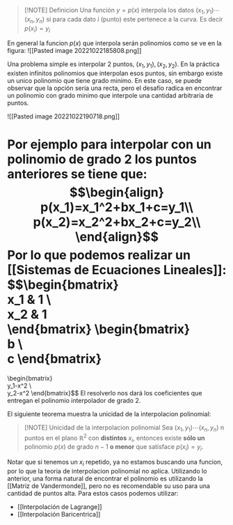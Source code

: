 >[!NOTE] Definicion
>Una función $y=p(x)$ interpola los datos $(x_1,y_1)\cdots (x_n,y_n)$ si para cada dato $i$ (punto) este pertenece a la curva. Es decir $p(x_i) = y_i$

En general la funcion $p(x)$ que interpola serán polinomios como se ve en la figura:
![[Pasted image 20221022185808.png]]

Una problema simple es interpolar 2 puntos, $(x_1,y_1), (x_2,y_2)$. En la práctica existen infinitos polinomios que interpolan esos puntos, sin embargo existe un unico polinomio que tiene grado minimo. En este caso, se puede observar que la opción sería una recta, pero el desafio radica en encontrar un polinomio con grado minimo que interpole una cantidad arbitraria de puntos.

![[Pasted image 20221022190718.png]]

Por ejemplo para interpolar con un polinomio de grado 2 los puntos anteriores se tiene que:
$$\begin{align}
p(x_1)=x_1^2+bx_1+c=y_1\\
p(x_2)=x_2^2+bx_2+c=y_2\\
\end{align}$$
Por lo que podemos realizar un [[Sistemas de Ecuaciones Lineales]]:
$$\begin{bmatrix}  
x_1 & 1 \\  
x_2 & 1  
\end{bmatrix}
\begin{bmatrix}  
b \\  
c 
\end{bmatrix}
=
\begin{bmatrix}  
 y_1-x^2 \\  
y_2-x^2 
\end{bmatrix}$$
El resolverlo nos dará los coeficientes que entregan el polinomio interpolador de grado 2.

El siguiente teorema muestra la unicidad de la interpolacion polinomial:
>[!NOTE] Unicidad de la interpolacion polinomial
>Sea $(x_1,y_1)\cdots (x_n,y_n)$ n puntos en el plano $\mathbb{R}^2$ con **distintos** $x_i$, entonces existe **sólo un** polinomio $p(x)$ de grado $n-1$ **o menor** que satisface $p(x_i) = y_i$.

Notar que si tenemos un  $x_i$ repetido, ya no estamos buscando una funcion, por lo que la teoria de interpolacion polinomial no aplica.
Utilizando lo anterior, una forma natural de encontrar el polinomio es utilizando la [[Matriz de Vandermonde]], pero no es recomendable su uso para una cantidad de puntos alta. Para estos casos podemos utilizar:
- [[Interpolación de Lagrange]]
- [[Interpolación Baricentrica]]
